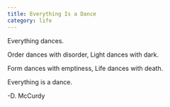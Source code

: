 ```yaml
---
title: Everything Is a Dance
category: life
---
```


Everything dances.

Order dances with disorder,
Light dances with dark.

Form dances with emptiness,
Life dances with death.

Everything
is a dance.

-D. McCurdy
